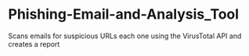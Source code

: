 # Phishing-Email-and-Analysis_Tool
Scans emails for suspicious URLs each one using the VirusTotal API and creates a report
